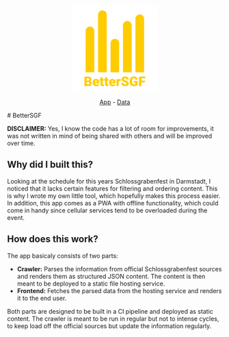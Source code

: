 <p align="center">
  <img width="200" height="200" src="./frontend/public/favicon.svg" alt="BetterSGF Logo">
</p>

<p align="center">
  <a href="https://better-sgf.de"  target=”_blank” rel=”noopener noreferrer”>App</a> -
  <a href="https://api.better-sgf.de/events.json"  target=”_blank” rel=”noopener noreferrer”>Data</a>
</p>
# BetterSGF

**DISCLAIMER:** Yes, I know the code has a lot of room for improvements, it was not written in mind of being shared with others and will be improved over time.

## Why did I built this?

Looking at the schedule for this years Schlossgrabenfest in Darmstadt, I noticed that it lacks certain features for filtering and ordering content. This is why I wrote my own little tool, which hopefully makes this process easier. In addition, this app comes as a PWA with offline functionality, which could come in handy since cellular services tend to be overloaded during the event.

## How does this work?

The app basicaly consists of two parts:

- **Crawler:** Parses the information from official Schlossgrabenfest sources and renders them as structured JSON content. The content is then meant to be deployed to a static file hosting service.
- **Frontend:** Fetches the parsed data from the hosting service and renders it to the end user.

Both parts are designed to be built in a CI pipeline and deployed as static content. The crawler is meant to be run in regular but not to intense cycles, to keep load off the official sources but update the information regularly.
